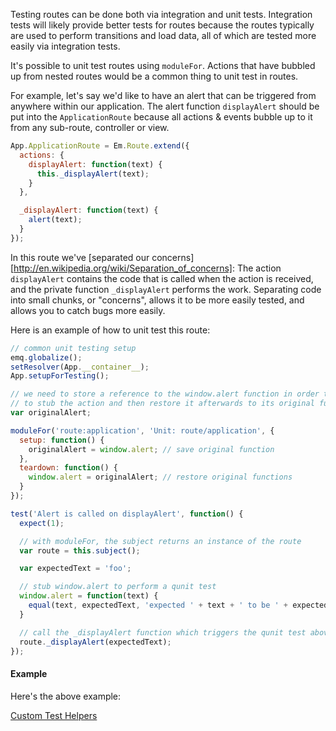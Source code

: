 Testing routes can be done both via integration and unit tests. Integration tests will likely provide better tests for routes because the routes typically are used to perform transitions and load data, all of which are tested more easily via integration tests.

It's possible to unit test routes using `moduleFor`. Actions that have bubbled up from nested routes would be a common thing to unit test in routes.

For example, let's say we'd like to have an alert that can be triggered from anywhere within our application. The alert function `displayAlert` should be put into the `ApplicationRoute` because all actions & events bubble up to it from any sub-route, controller or view.

```javascript
App.ApplicationRoute = Em.Route.extend({
  actions: {
    displayAlert: function(text) {
      this._displayAlert(text);
    }
  },

  _displayAlert: function(text) {
    alert(text);
  }
});
```

In this route we've [separated our concerns][http://en.wikipedia.org/wiki/Separation_of_concerns]: The action `displayAlert` contains the code that is called when the action is received, and the private function `_displayAlert` performs the work. Separating code into small chunks, or "concerns", allows it to be more easily tested, and allows you to catch bugs more easily.

Here is an example of how to unit test this route:

```javascript
// common unit testing setup
emq.globalize();
setResolver(App.__container__);
App.setupForTesting();

// we need to store a reference to the window.alert function in order to be able 
// to stub the action and then restore it afterwards to its original function
var originalAlert; 

moduleFor('route:application', 'Unit: route/application', {
  setup: function() { 
    originalAlert = window.alert; // save original function
  },
  teardown: function() {
    window.alert = originalAlert; // restore original functions
  }
});

test('Alert is called on displayAlert', function() {
  expect(1);

  // with moduleFor, the subject returns an instance of the route
  var route = this.subject();

  var expectedText = 'foo';

  // stub window.alert to perform a qunit test
  window.alert = function(text) {
    equal(text, expectedText, 'expected ' + text + ' to be ' + expectedText);
  }

  // call the _displayAlert function which triggers the qunit test above
  route._displayAlert(expectedText);
});
```

#### Example

Here's the above example:

<a class="jsbin-embed" href="http://jsbin.com/witac/2/embed?output">Custom Test Helpers</a>
<script src="http://static.jsbin.com/js/embed.js"></script>